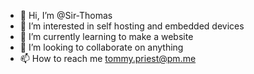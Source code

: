 - 👋 Hi, I’m @Sir-Thomas
- 👀 I’m interested in self hosting and embedded devices
- 🌱 I’m currently learning to make a website
- 💞️ I’m looking to collaborate on anything
- 📫 How to reach me tommy.priest@pm.me

<!---
Sir-Thomas/Sir-Thomas is a ✨ special ✨ repository because its `README.md` (this file) appears on your GitHub profile.
You can click the Preview link to take a look at your changes.
--->
